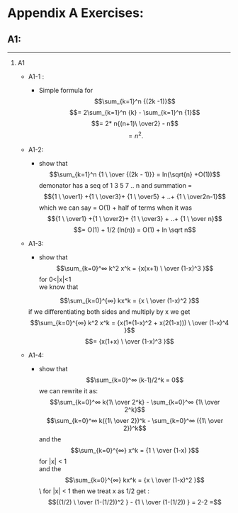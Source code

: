 # Appendix A Exercises:
## A1:
-----
1. A1
    - A1-1 :
        - Simple formula for $$\sum_{k=1}^n {(2k -1)}$$
        $$=  2\sum_{k=1}^n {k} -  \sum_{k=1}^n {1}$$
        $$= 2* n{(n+1)\ \over2} - n$$
        $$=n^2.$$
    - A1-2:
        - show that $$\sum_{k=1}^n {1 \ \over {(2k - 1)}} = ln(\sqrt{n} +O(1))$$
        demonator has a seq of 1 3 5 7 .. n and summation = $${1 \ \over1} +{1 \ \over3}+ {1 \ \over5} + ..+ {1 \ \over2n-1}$$
        which we can say = O(1) + half of terms when it was $${1 \ \over1} +{1 \ \over2}+ {1 \ \over3} + ..+ {1 \ \over n}$$
        $$= O(1) + 1/2 (ln(n)) = O(1) + ln \sqrt n$$
    - A1-3:
         
        - show that $$\sum_{k=0}^∞ k^2 x^k = {x(x+1) \ \over (1-x)^3 }$$ for 0<|x|<1\
        we know that 

        $$\sum_{k=0}^{∞} kx^k  =  {x  \ \over (1-x)^2 }$$ 
        if we differentiating both sides and multiply by x we get\
        $$\sum_{k=0}^{∞} k^2 x^k  =  {x(1*(1-x)^2 + x(2(1-x)))  \ \over (1-x)^4 }$$
        $$= {x(1+x)  \ \over (1-x)^3 }$$

    - A1-4:
        
        - show that $$\sum_{k=0}^∞ (k-1)/2^k = 0$$
        we can rewrite it as:\
        $$\sum_{k=0}^∞ k{1\ \over 2^k} - \sum_{k=0}^∞ {1\ \over 2^k}$$
        $$\sum_{k=0}^∞ k({1\ \over 2})^k - \sum_{k=0}^∞ ({1\ \over 2})^k$$
        and the $$\sum_{k=0}^{∞} x^k  =  {1  \ \over (1-x) }$$ for |x| < 1\
        and the $$\sum_{k=0}^{∞} kx^k  =  {x  \ \over (1-x)^2 }$$ \ for |x| < 1
        then we treat x as 1/2 get : \
        $${(1/2)  \ \over (1-(1/2))^2 } -  {1  \ \over (1-(1/2)) } = 2-2 =$$
        


